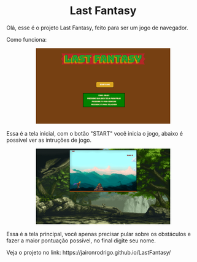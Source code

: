 <h1 align="center">Last Fantasy</h1>

<p>Olá, esse é o projeto Last Fantasy, feito para ser um jogo de navegador.</p>

<p>Como funciona: </p>

<p align="center">
  <img src="./assets/images/Captura de Tela (5).png" width="350" title="hover text"></img>
</p>

<p>Essa é a tela inicial, com o botão "START" você inicia o jogo, abaixo é possivel ver as intruções de jogo.</p>

<p align="center">
  <img src="./assets/images/Captura de Tela (4).png" width="350" title="hover text"></img>
</p>

<p>Essa é a tela principal, você apenas precisar pular sobre os obstáculos e fazer a maior pontuação possível, no final digite seu nome.</p>

<p> Veja o projeto no link: https://jaironrodrigo.github.io/LastFantasy/</p>
